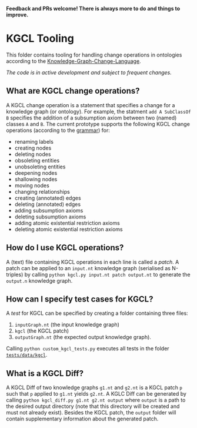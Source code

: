 **Feedback and PRs welcome! There is always more to do and things to improve.**

# KGCL Tooling
This folder contains tooling for handling change operations in ontologies according to the [Knowledge-Graph-Change-Language](https://cmungall.github.io/knowledge-graph-change-language/).

*The code is in active development and subject to frequent changes.*

## What are KGCL change operations?
A KGCL change operation is a statement that specifies a change for a knowledge graph (or ontology). 
For example, the statment `add A SubClassOf B` specifies the addition of a subsumption axiom between two (named) classes `A` and `B`.
The current prototype supports the following KGCL change operations (according to the [grammar](https://github.com/ckindermann/knowledge-graph-change-language/blob/parser/kgcl_tool/grammar/kgcl.lark)) for:
- renaming labels
- creating nodes
- deleting nodes
- obsoleting entities
- unobsoleting entities
- deepening nodes
- shallowing nodes
- moving nodes
- changing relationships 
- creating (annotated) edges
- deleting (annotated) edges
- adding subsumption axioms
- deleting subsumption axioms
- adding atomic existential restriction axioms
- deleting atomic existential restriction axioms 

## How do I use KGCL operations?

A (text) file containing KGCL operations in each line is called a _patch_. A patch can be applied to an `input.nt` knowledge graph (serialised as N-triples) by calling `python kgcl.py input.nt patch output.nt` to generate the `output.n` knowledge graph.
 
## How can I specify test cases for KGCL?

A _test_ for KGCL can be specified by creating a folder containing three files:
1. `inputGraph.nt` (the input knowledge graph)
2. `kgcl` (the KGCL patch)
3. `outputGraph.nt` (the expected output knowledge graph).  

Calling `python custom_kgcl_tests.py` executes all tests in the folder [`tests/data/kgcl`](https://github.com/ckindermann/knowledge-graph-change-language/tree/parser/kgcl_tool/tests/data/kgcl).

## What is a KGCL Diff?
A KGCL Diff of two knowledge graphs `g1.nt` and `g2.nt` is a KGCL patch `p` such that `p` applied to `g1.nt` yields `g2.nt`. A KGLC Diff can be generated by calling `python kgcl_diff.py g1.nt g2.nt output` where `output` is a path to the desired output directory (note that this directory will be created and must not already exist). Besides the KGCL patch, the `output` folder will contain supplementary information about the generated patch.



